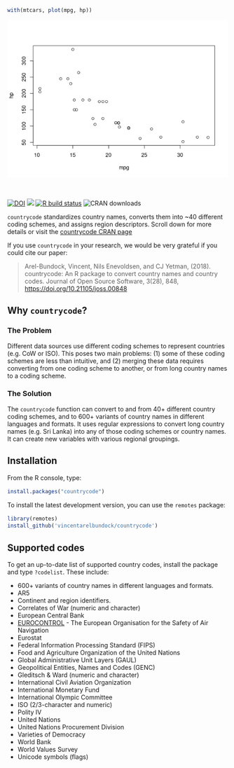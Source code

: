 
``` r
with(mtcars, plot(mpg, hp))
```

![](docs/README.markdown_strict_files/figure-markdown_strict/unnamed-chunk-1-1.png)

<p align="center">
<img src="https://user-images.githubusercontent.com/987057/167296405-e7798ac8-03e7-444e-acaf-d99fc42d1c9e.png" align="right" alt="" width="125" />
</p>

<br>

<!-- badges: start -->

[![DOI](http://joss.theoj.org/papers/10.21105/joss.00848/status.svg)](https://doi.org/10.21105/joss.00848)
<a href = "https://vincentarelbundock.github.io/countrycode" target = "_blank"><img src="https://img.shields.io/static/v1?label=Website&message=Visit&color=blue"></a>
[![R build
status](https://github.com/vincentarelbundock/countrycode/workflows/R-CMD-check/badge.svg)](https://github.com/vincentarelbundock/countrycode/actions)
![CRAN
downloads](http://cranlogs.r-pkg.org/badges/grand-total/countrycode.png)
<!-- badges: end -->

`countrycode` standardizes country names, converts them into ~40
different coding schemes, and assigns region descriptors. Scroll down
for more details or visit the [countrycode CRAN
page](http://cran.r-project.org/web/packages/countrycode/index.html)

If you use `countrycode` in your research, we would be very grateful if
you could cite our paper:

> Arel-Bundock, Vincent, Nils Enevoldsen, and CJ Yetman, (2018).
> countrycode: An R package to convert country names and country codes.
> Journal of Open Source Software, 3(28), 848,
> https://doi.org/10.21105/joss.00848

## Why `countrycode`?

### The Problem

Different data sources use different coding schemes to represent
countries (e.g. CoW or ISO). This poses two main problems: (1) some of
these coding schemes are less than intuitive, and (2) merging these data
requires converting from one coding scheme to another, or from long
country names to a coding scheme.

### The Solution

The `countrycode` function can convert to and from 40+ different country
coding schemes, and to 600+ variants of country names in different
languages and formats. It uses regular expressions to convert long
country names (e.g. Sri Lanka) into any of those coding schemes or
country names. It can create new variables with various regional
groupings.

## Installation

From the R console, type:

``` r
install.packages("countrycode")
```

To install the latest development version, you can use the `remotes`
package:

``` r
library(remotes)
install_github('vincentarelbundock/countrycode')
```

## Supported codes

To get an up-to-date list of supported country codes, install the
package and type `?codelist`. These include:

-   600+ variants of country names in different languages and formats.
-   AR5
-   Continent and region identifiers.
-   Correlates of War (numeric and character)
-   European Central Bank
-   [EUROCONTROL](https://www.eurocontrol.int) - The European
    Organisation for the Safety of Air Navigation
-   Eurostat
-   Federal Information Processing Standard (FIPS)
-   Food and Agriculture Organization of the United Nations
-   Global Administrative Unit Layers (GAUL)
-   Geopolitical Entities, Names and Codes (GENC)
-   Gleditsch & Ward (numeric and character)
-   International Civil Aviation Organization
-   International Monetary Fund
-   International Olympic Committee
-   ISO (2/3-character and numeric)
-   Polity IV
-   United Nations
-   United Nations Procurement Division
-   Varieties of Democracy
-   World Bank
-   World Values Survey
-   Unicode symbols (flags)

